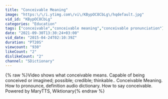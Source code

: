 ```yaml
---
title: "Conceivable Meaning"
image: "https:\/\/i.ytimg.com\/vi\/KBypOC8CbLg\/hqdefault.jpg"
vid_id: "KBypOC8CbLg"
categories: "Education"
tags: ["conceivable","conceivable meaning","conceivable pronunciation"]
date: "2021-09-30T13:30:24+03:00"
vid_date: "2015-04-24T02:10:39Z"
duration: "PT20S"
viewcount: "930"
likeCount: "2"
dislikeCount: "2"
channel: "SDictionary"
---
```

{% raw %}Video shows what conceivable means. Capable of being conceived or imagined; possible; credible; thinkable..  Conceivable Meaning. How to pronounce, definition audio dictionary. How to say conceivable. Powered by MaryTTS, Wiktionary{% endraw %}

